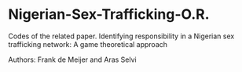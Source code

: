 # Nigerian-Sex-Trafficking-O.R.
Codes of the related paper. Identifying responsibility in a Nigerian sex trafficking network: A game theoretical approach

Authors: Frank de Meijer and Aras Selvi
